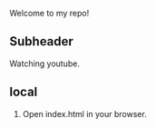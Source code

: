 Welcome to my repo!

## Subheader

Watching youtube.

## local

1. Open index.html in your browser.
